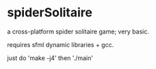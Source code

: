 # spiderSolitaire
a cross-platform spider solitaire game; very basic.

requires sfml dynamic libraries + gcc.

just do 'make -j4' then './main'
